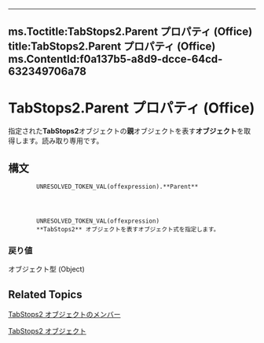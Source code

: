 

---
ms.Toctitle:TabStops2.Parent プロパティ (Office)
title:TabStops2.Parent プロパティ (Office)
ms.ContentId:f0a137b5-a8d9-dcce-64cd-632349706a78
---
# TabStops2.Parent プロパティ (Office)




指定された**TabStops2**オブジェクトの**親**オブジェクトを表す**オブジェクト**を取得します。読み取り専用です。

## 構文

            UNRESOLVED_TOKEN_VAL(offexpression).**Parent**




            UNRESOLVED_TOKEN_VAL(offexpression)
            **TabStops2** オブジェクトを表すオブジェクト式を指定します。

### 戻り値
オブジェクト型 (Object)





## Related Topics

[TabStops2 オブジェクトのメンバー](90c91c91-96eb-91d1-90f8-f41d2a6d2dd7.md)

[TabStops2 オブジェクト](1d1d8054-19eb-cd65-f37d-36e93e7fc347.md)





